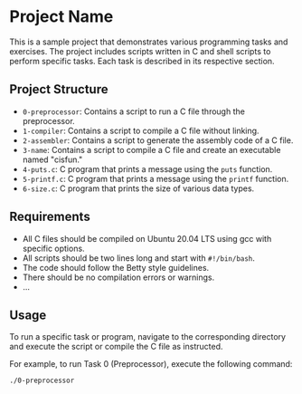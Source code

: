 # Project Name

This is a sample project that demonstrates various programming tasks and exercises. The project includes scripts written in C and shell scripts to perform specific tasks. Each task is described in its respective section.

## Project Structure

- `0-preprocessor`: Contains a script to run a C file through the preprocessor.
- `1-compiler`: Contains a script to compile a C file without linking.
- `2-assembler`: Contains a script to generate the assembly code of a C file.
- `3-name`: Contains a script to compile a C file and create an executable named "cisfun."
- `4-puts.c`: C program that prints a message using the `puts` function.
- `5-printf.c`: C program that prints a message using the `printf` function.
- `6-size.c`: C program that prints the size of various data types.

## Requirements

- All C files should be compiled on Ubuntu 20.04 LTS using gcc with specific options.
- All scripts should be two lines long and start with `#!/bin/bash`.
- The code should follow the Betty style guidelines.
- There should be no compilation errors or warnings.
- ...

## Usage

To run a specific task or program, navigate to the corresponding directory and execute the script or compile the C file as instructed.

For example, to run Task 0 (Preprocessor), execute the following command:
```bash
./0-preprocessor


